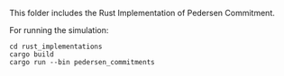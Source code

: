 This folder includes the Rust Implementation of Pedersen Commitment.

For running the simulation: 
``` 
cd rust_implementations
cargo build
cargo run --bin pedersen_commitments
```